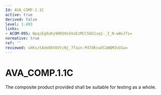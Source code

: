 ```yaml
---
Id: AVA_COMP.1.1C
active: true
derived: false
level: 1.493
links:
- ACOM-095: WpqiEgXuKy9H050sGVuEzMCCSbU1uq1-_I_N-wWuJfs=
normative: true
ref: ''
reviewed: uXKsztAUe8bVOVtcNj_7fain-Pd7dKcwXS1WQM3vU1w=
---
```


# AVA_COMP.1.1C

The composite product provided shall be suitable for testing as a whole.